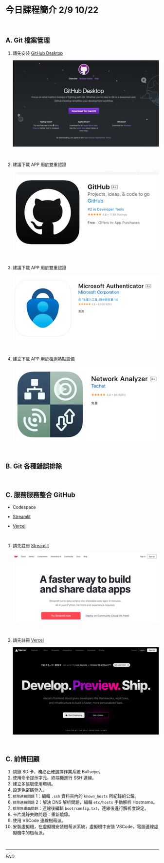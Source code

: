# 今日課程簡介 2/9 10/22


</br>

## A. Git 檔案管理

1. 請先安裝 [GitHub Desktop](https://desktop.github.com/)
   
   ![](images/img_06.png)

<br>

2. 建議下載 APP 用於雙重認證
   
   ![](images/img_01.png)

<br>

3. 建議下載 APP 用於雙重認證
   
   ![](images/img_02.png)

<br>

4. 建立下載 APP 用於檢測熱點設備
   
   ![](images/img_03.png)

<br>

## B. Git 各種錯誤排除

<br>

## C. 服務服務整合 GitHub 

- Codespace

- [Streamlit](https://streamlit.io/)

- [Vercel](https://vercel.com/)

<br>

1. 請先註冊 [Streamlit](https://streamlit.io/)
   
   ![](images/img_04.png)

<br>

2. 請先註冊 [Vercel](https://vercel.com/)
   
   ![](images/img_05.png)

<br>


## C. 前情回顧

1. 燒錄 SD 卡，務必正確選擇作業系統 Bullseye。
2. 使用命令提示字元、終端機進行 SSH 連線。
3. 建立多帳號使用環境。
4. 設定免密碼登入。
5. `排除連線問題` 1：編輯 `.ssh` 資料夾內的 `known_hosts` 所紀錄的公鑰。
6. `排除連線問題` 2：解決 DNS 解析問題，編輯 `etc/hosts` 手動解析 Hostname。
7. `排除無畫面問題`：連線後編輯 `boot/config.txt`，連線後進行解析度設定。
8. 卡片燒錄失敗問題：重新燒錄。
9. 使用 VSCode 連線樹莓派。
10. 安裝虛擬機，在虛擬機安裝樹莓派系統，虛擬機中安裝 VSCode，電腦連線虛擬機中的樹莓派。

<br>

---

_END_